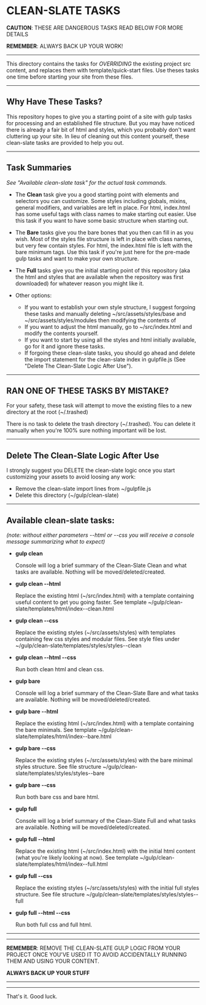 # CLEAN-SLATE TASKS

**CAUTION**: THESE ARE DANGEROUS TASKS
         READ BELOW FOR MORE DETAILS

**REMEMBER**: ALWAYS BACK UP YOUR WORK!

***

This directory contains the tasks for *OVERRIDING* the existing project src content,
and replaces them with template/quick-start files.
Use theses tasks one time before starting your site from these files.

***

## Why Have These Tasks?

  This repository hopes to give you a starting point of a site with gulp tasks for processing and an established file structure. But you may have noticed there is already a fair bit of html and styles, which you probably don't want cluttering up your site. In lieu of cleaning out this content yourself, these clean-slate tasks are provided to help you out.

***

## Task Summaries
_See "Available clean-slate task" for the actual task commands._

  - The **Clean** task give you a good starting point with elements and selectors you can customize. Some styles including globals, mixins, general modifiers, and variables are left in place. For html, index.html has some useful tags with class names to make starting out easier. Use this task if you want to have some basic structure when starting out.

  - The **Bare** tasks give you the bare bones that you then can fill in as you wish. Most of the styles file structure is left in place with class names, but very few contain styles. For html, the index.html file is left with the bare minimum tags. Use this task if you're just here for the pre-made gulp tasks and want to make your own structure.

  - The **Full** tasks give you the initial starting point of this repository (aka the html and styles that are available when the repository was first downloaded) for whatever reason you might like it.

  - Other options:
      - If you want to establish your own style structure, I suggest forgoing these tasks and manually deleting ~/src/assets/styles/base and ~/src/assets/styles/modules then modifying the contents of
      - If you want to adjust the html manually, go to ~/src/index.html and modify the contents yourself.
      - If you want to start by using all the styles and html initially available, go for it and ignore these tasks.
      - If forgoing these clean-slate tasks, you should go ahead and delete the import statement for the clean-slate index in gulpfile.js (See "Delete The Clean-Slate Logic After Use").

***

## RAN ONE OF THESE TASKS BY MISTAKE?

For your safety, these task will attempt to move the existing files to a new directory at the root (~/.trashed)

There is no task to delete the trash directory (~/.trashed). You can delete it manually when you're 100% sure nothing important will be lost.

***

## Delete The Clean-Slate Logic After Use

I strongly suggest you DELETE the clean-slate logic once you start customizing your assets to avoid loosing any work:
  - Remove the clean-slate import lines from ~/gulpfile.js
  - Delete this directory (~/gulp/clean-slate)

***

## Available clean-slate tasks:
*(note: without either parameters --html or --css you will receive a console message summarizing what to expect)*

   - **gulp clean**

      Console will log a brief summary of the Clean-Slate Clean and what tasks are available. Nothing will be moved/deleted/created.

   - **gulp clean --html**

      Replace the existing html (~/src/index.html) with a template containing useful content to get you going faster. See template ~/gulp/clean-slate/templates/html/index--clean.html

   - **gulp clean --css**

      Replace the existing styles (~/src/assets/styles) with templates containing few css styles and modular files. See style files under ~/gulp/clean-slate/templates/styles/styles--clean

   - **gulp clean --html --css**

       Run both clean html and clean css.

   - **gulp bare**

      Console will log a brief summary of the Clean-Slate Bare and what tasks are available. Nothing will be moved/deleted/created.

   - **gulp bare --html**

      Replace the existing html (~/src/index.html) with a template containing the bare minimals. See template ~/gulp/clean-slate/templates/html/index--bare.html

   - **gulp bare --css**

      Replace the existing styles (~/src/assets/styles) with the bare minimal styles structure. See file structure ~/gulp/clean-slate/templates/styles/styles--bare

   - **gulp bare --css**

      Run both bare css and bare html.


   - **gulp full**

      Console will log a brief summary of the Clean-Slate Full and what tasks are available. Nothing will be moved/deleted/created.

   - **gulp full --html**

      Replace the existing html (~/src/index.html) with the initial html content (what you're likely looking at now). See template ~/gulp/clean-slate/templates/html/index--full.html

   - **gulp full --css**

      Replace the existing styles (~/src/assets/styles) with the initial full styles structure. See file structure ~/gulp/clean-slate/templates/styles/styles--full

   - **gulp full --html --css**

      Run both full css and full html.

***
***
**REMEMBER**: REMOVE THE CLEAN-SLATE GULP LOGIC FROM YOUR PROJECT ONCE YOU'VE USED IT TO AVOID ACCIDENTALLY RUNNING THEM AND USING YOUR CONTENT.

**ALWAYS BACK UP YOUR STUFF**
***
***
That's it. Good luck.
